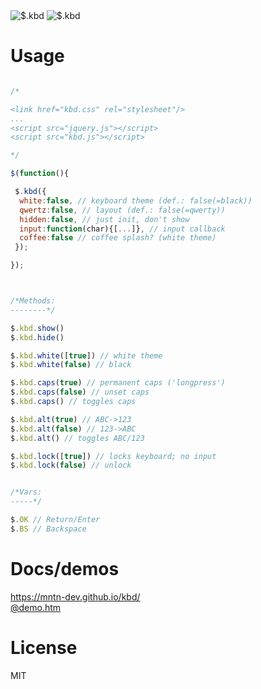 <img src="https://mntn-dev.github.io/kbd/kbd.gif" alt="$.kbd"/>
<img src="https://mntn-dev.github.io/kbd/kbd-w.png" alt="$.kbd"/>


# Usage



```js

/*

<link href="kbd.css" rel="stylesheet"/>
...
<script src="jquery.js"></script>
<script src="kbd.js"></script>

*/

$(function(){

 $.kbd({
  white:false, // keyboard theme (def.: false(=black))
  qwertz:false, // layout (def.: false(=qwerty))
  hidden:false, // just init, don't show
  input:function(char){[...]}, // input callback
  coffee:false // coffee splash? (white theme)
 });

});



/*Methods:
--------*/

$.kbd.show()
$.kbd.hide() 

$.kbd.white([true]) // white theme
$.kbd.white(false) // black

$.kbd.caps(true) // permanent caps ('longpress')
$.kbd.caps(false) // unset caps
$.kbd.caps() // toggles caps

$.kbd.alt(true) // ABC->123 
$.kbd.alt(false) // 123->ABC
$.kbd.alt() // toggles ABC/123

$.kbd.lock([true]) // locks keyboard; no input
$.kbd.lock(false) // unlock


/*Vars:
-----*/

$.OK // Return/Enter
$.BS // Backspace

```

# Docs/demos
<a href="https://mntn-dev.github.io/kbd/" target="_blank">https://mntn-dev.github.io/kbd/</a><br/>
<a href="https://rawgit.com/mntn-dev/kbd/master/demo.htm" target="_blank">@demo.htm</a>


# License
MIT
